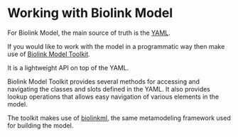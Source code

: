 # Working with Biolink Model

For Biolink Model, the main source of truth is the [YAML](biolink-model.yaml).

If you would like to work with the model in a programmatic way then make use of [Biolink Model Toolkit](https://github.com/biolink/biolink-model-toolkit).

It is a lightweight API on top of the YAML.

Biolink Model Toolkit provides several methods for accessing and navigating the classes and slots defined in the YAML.
It also provides lookup operations that allows easy navigation of various elements in the model.

The toolkit makes use of [biolinkml](https://github.com/biolink/biolinkml), the same metamodeling framework used for 
building the model.
